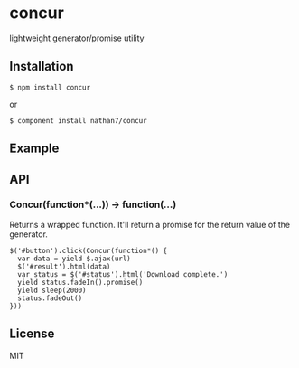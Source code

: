 
# concur

  lightweight generator/promise utility

## Installation

    $ npm install concur

  or

    $ component install nathan7/concur

## Example

## API

### Concur(function\*(...)) -> function(...)

  Returns a wrapped function.
  It'll return a promise for the return value of the generator.

```
$('#button').click(Concur(function*() {
  var data = yield $.ajax(url)
  $('#result').html(data)
  var status = $('#status').html('Download complete.')
  yield status.fadeIn().promise()
  yield sleep(2000)
  status.fadeOut()
}))
```

## License

  MIT
